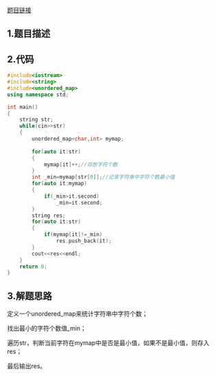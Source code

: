 

[题目链接](https://www.nowcoder.com/practice/05182d328eb848dda7fdd5e029a56da9?tpId=37&&tqId=21246&rp=1&ru=/ta/huawei&qru=/ta/huawei/question-ranking)

## 1.题目描述



## 2.代码

```cpp
#include<iostream>
#include<string>
#include<unordered_map>
using namespace std;

int main()
{
    string str;
    while(cin>>str)
    {
        unordered_map<char,int> mymap;
        
        for(auto it:str)
        {
            mymap[it]++;//存放字符个数
        }
        int _min=mymap[str[0]];//记录字符串中字符个数最小值
        for(auto it:mymap)
        {
            if(_min>it.second)
                _min=it.second;
        }
        string res;
        for(auto it:str)
        {
            if(mymap[it]!=_min)
                res.push_back(it);
        }
        cout<<res<<endl;
    }
    return 0;
}
```



## 3.解题思路

定义一个unordered_map来统计字符串中字符个数；

找出最小的字符个数值_min；

遍历str，判断当前字符在mymap中是否是最小值，如果不是最小值，则存入res；

最后输出res。